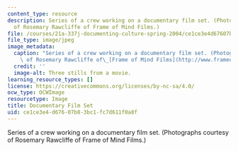 ```yaml
---
content_type: resource
description: Series of a crew working on a documentary film set. (Photographs courtesy
  of Rosemary Rawcliffe of Frame of Mind Films.)
file: /courses/21a-337j-documenting-culture-spring-2004/ce1ce3e4d67607b83bc1fc7d611f0a8f_21a-337js04.jpg
file_type: image/jpeg
image_metadata:
  caption: "Series of a crew working on a documentary film set. (Photographs courtesy\
    \ of Rosemary Rawcliffe of\_[Frame of Mind Films](http://www.frameofmindfilms.com).)"
  credit: ''
  image-alt: Three stills from a movie.
learning_resource_types: []
license: https://creativecommons.org/licenses/by-nc-sa/4.0/
ocw_type: OCWImage
resourcetype: Image
title: Documentary Film Set
uid: ce1ce3e4-d676-07b8-3bc1-fc7d611f0a8f
---
```

Series of a crew working on a documentary film set. (Photographs courtesy of Rosemary Rawcliffe of Frame of Mind Films.)